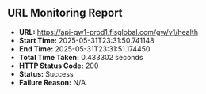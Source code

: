 ## URL Monitoring Report

- **URL:** https://api-gw1-prod1.fisglobal.com/gw/v1/health
- **Start Time:** 2025-05-31T23:31:50.741148
- **End Time:** 2025-05-31T23:31:51.174450
- **Total Time Taken:** 0.433302 seconds
- **HTTP Status Code:** 200
- **Status:** Success
- **Failure Reason:** N/A
